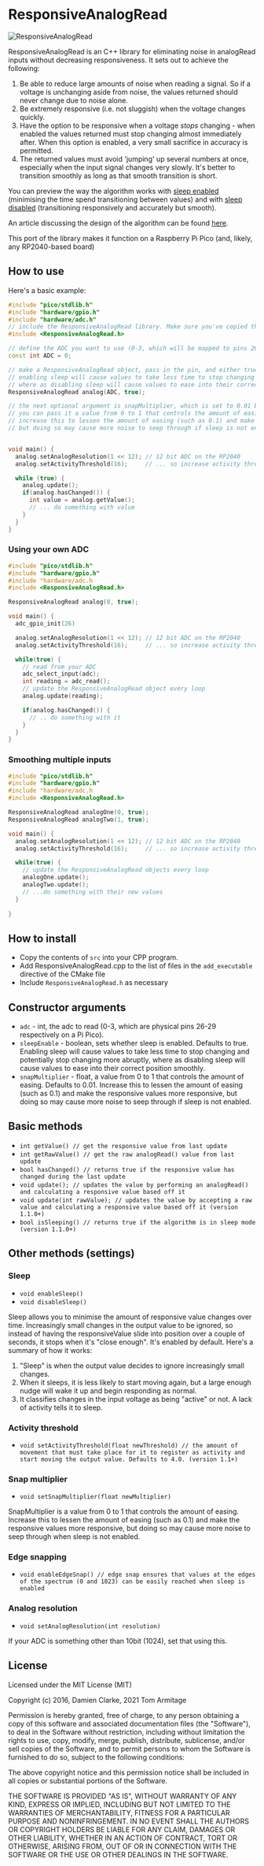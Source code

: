 # ResponsiveAnalogRead

![ResponsiveAnalogRead](https://user-images.githubusercontent.com/345320/50956817-c4631a80-1510-11e9-806a-27583707ca91.jpg)

ResponsiveAnalogRead is an C++ library for eliminating noise in analogRead inputs without decreasing responsiveness. It sets out to achieve the following:

1. Be able to reduce large amounts of noise when reading a signal. So if a voltage is unchanging aside from noise, the values returned should never change due to noise alone.
2. Be extremely responsive (i.e. not sluggish) when the voltage changes quickly.
3. Have the option to be responsive when a voltage *stops* changing - when enabled the values returned must stop changing almost immediately after. When this option is enabled, a very small sacrifice in accuracy is permitted.
4. The returned values must avoid 'jumping' up several numbers at once, especially when the input signal changes very slowly. It's better to transition smoothly as long as that smooth transition is short.

You can preview the way the algorithm works with [sleep enabled](http://codepen.io/dxinteractive/pen/zBEbpP) (minimising the time spend transitioning between values) and with [sleep disabled](http://codepen.io/dxinteractive/pen/ezdJxL) (transitioning responsively and accurately but smooth).

An article discussing the design of the algorithm can be found [here](http://damienclarke.me/code/posts/writing-a-better-noise-reducing-analogread).

This port of the library makes it function on a Raspberry Pi Pico (and, likely, any RP2040-based board)

## How to use

Here's a basic example:

```cpp
#include "pico/stdlib.h"
#include "hardware/gpio.h"
#include "hardware/adc.h"
// include the ResponsiveAnalogRead library. Make sure you've copied the code into your program folder, and added it to CMakeLists.txt
#include <ResponsiveAnalogRead.h>

// define the ADC you want to use (0-3, which will be mapped to pins 26-29 on the Pico/RP2040)
const int ADC = 0;

// make a ResponsiveAnalogRead object, pass in the pin, and either true or false depending on if you want sleep enabled
// enabling sleep will cause values to take less time to stop changing and potentially stop changing more abruptly,
// where as disabling sleep will cause values to ease into their correct position smoothly and with slightly greater accuracy
ResponsiveAnalogRead analog(ADC, true);

// the next optional argument is snapMultiplier, which is set to 0.01 by default
// you can pass it a value from 0 to 1 that controls the amount of easing
// increase this to lessen the amount of easing (such as 0.1) and make the responsive values more responsive
// but doing so may cause more noise to seep through if sleep is not enabled


void main() {
  analog.setAnalogResolution(1 << 12); // 12 bit ADC on the RP2040
  analog.setActivityThreshold(16);     // ... so increase activity threshold to match to 1 << 12-8

  while (true) {
    analog.update();
    if(analog.hasChanged()) {
      int value = analog.getValue();
      // ... do something with value
    }
  }
}
```

### Using your own ADC

```cpp
#include "pico/stdlib.h"
#include "hardware/gpio.h"
#include "hardware/adc.h
#include <ResponsiveAnalogRead.h>

ResponsiveAnalogRead analog(0, true);

void main() {
  adc_gpio_init(26)

  analog.setAnalogResolution(1 << 12); // 12 bit ADC on the RP2040
  analog.setActivityThreshold(16);     // ... so increase activity threshold to match to 1 << 12-8

  while(true) {
    // read from your ADC
    adc_select_input(adc);
    int reading = adc_read();
    // update the ResponsiveAnalogRead object every loop
    analog.update(reading);

    if(analog.hasChanged()) {
      // .. do something with it
    }
  }
}
```

### Smoothing multiple inputs

```cpp
#include "pico/stdlib.h"
#include "hardware/gpio.h"
#include "hardware/adc.h
#include <ResponsiveAnalogRead.h>

ResponsiveAnalogRead analogOne(0, true);
ResponsiveAnalogRead analogTwo(1, true);

void main() {
  analog.setAnalogResolution(1 << 12); // 12 bit ADC on the RP2040
  analog.setActivityThreshold(16);     // ... so increase activity threshold to match to 1 << 12-8

  while(true) {
    // update the ResponsiveAnalogRead objects every loop
    analogOne.update();
    analogTwo.update();
    // ...do something with their new values
  }
  
}
```

## How to install

* Copy the contents of `src` into your CPP program.
* Add ResponsiveAnalogRead.cpp to the list of files in the `add_executable` directive of the CMake file
* Include `ResponsiveAnalogRead.h` as necessary

## Constructor arguments

- `adc` - int, the adc to read (0-3, which are physical pins 26-29 respectively on a Pi Pico).
- `sleepEnable` - boolean, sets whether sleep is enabled. Defaults to true. Enabling sleep will cause values to take less time to stop changing and potentially stop changing more abruptly, where as disabling sleep will cause values to ease into their correct position smoothly.
- `snapMultiplier` - float, a value from 0 to 1 that controls the amount of easing. Defaults to 0.01. Increase this to lessen the amount of easing (such as 0.1) and make the responsive values more responsive, but doing so may cause more noise to seep through if sleep is not enabled.

## Basic methods

- `int getValue() // get the responsive value from last update`
- `int getRawValue() // get the raw analogRead() value from last update`
- `bool hasChanged() // returns true if the responsive value has changed during the last update`
- `void update(); // updates the value by performing an analogRead() and calculating a responsive value based off it`
- `void update(int rawValue); // updates the value by accepting a raw value and calculating a responsive value based off it (version 1.1.0+)`
- `bool isSleeping() // returns true if the algorithm is in sleep mode (version 1.1.0+)`

## Other methods (settings)

### Sleep

- `void enableSleep()`
- `void disableSleep()`

Sleep allows you to minimise the amount of responsive value changes over time. Increasingly small changes in the output value to be ignored, so instead of having the responsiveValue slide into position over a couple of seconds, it stops when it's "close enough". It's enabled by default. Here's a summary of how it works:

1. "Sleep" is when the output value decides to ignore increasingly small changes.
2. When it sleeps, it is less likely to start moving again, but a large enough nudge will wake it up and begin responding as normal.
3. It classifies changes in the input voltage as being "active" or not. A lack of activity tells it to sleep.

### Activity threshold
- `void setActivityThreshold(float newThreshold) // the amount of movement that must take place for it to register as activity and start moving the output value. Defaults to 4.0. (version 1.1+)`

### Snap multiplier
- `void setSnapMultiplier(float newMultiplier)`

SnapMultiplier is a value from 0 to 1 that controls the amount of easing. Increase this to lessen the amount of easing (such as 0.1) and make the responsive values more responsive, but doing so may cause more noise to seep through when sleep is not enabled.

### Edge snapping
- `void enableEdgeSnap() // edge snap ensures that values at the edges of the spectrum (0 and 1023) can be easily reached when sleep is enabled`

### Analog resolution
- `void setAnalogResolution(int resolution)`

If your ADC is something other than 10bit (1024), set that using this.

## License

Licensed under the MIT License (MIT)

Copyright (c) 2016, Damien Clarke, 2021 Tom Armitage

Permission is hereby granted, free of charge, to any person obtaining a copy of this software and associated documentation files (the "Software"), to deal in the Software without restriction, including without limitation the rights to use, copy, modify, merge, publish, distribute, sublicense, and/or sell copies of the Software, and to permit persons to whom the Software is furnished to do so, subject to the following conditions:

The above copyright notice and this permission notice shall be included in all copies or substantial portions of the Software.

THE SOFTWARE IS PROVIDED "AS IS", WITHOUT WARRANTY OF ANY KIND, EXPRESS OR IMPLIED, INCLUDING BUT NOT LIMITED TO THE WARRANTIES OF MERCHANTABILITY, FITNESS FOR A PARTICULAR PURPOSE AND NONINFRINGEMENT. IN NO EVENT SHALL THE AUTHORS OR COPYRIGHT HOLDERS BE LIABLE FOR ANY CLAIM, DAMAGES OR OTHER LIABILITY, WHETHER IN AN ACTION OF CONTRACT, TORT OR OTHERWISE, ARISING FROM, OUT OF OR IN CONNECTION WITH THE SOFTWARE OR THE USE OR OTHER DEALINGS IN THE SOFTWARE.
